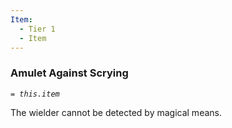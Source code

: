 ```yaml
---
Item:
  - Tier 1
  - Item
---
```

### Amulet Against Scrying
_`= this.item`_ 

The wielder cannot be detected by magical means.